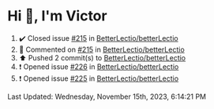 <h1>Hi 👋, I'm Victor </h1>

<!--RECENT_ACTIVITY:start-->
1. ✔️ Closed issue [#215](https://github.com/BetterLectio/betterLectio/issues/215) in [BetterLectio/betterLectio](https://github.com/BetterLectio/betterLectio)<br>
2. 💬 Commented on [#215](https://github.com/BetterLectio/betterLectio/issues/215#issuecomment-1812953691) in [BetterLectio/betterLectio](https://github.com/BetterLectio/betterLectio)<br>
3. ⬆️ Pushed 2 commit(s) to [BetterLectio/betterLectio](https://github.com/BetterLectio/betterLectio)<br>
4. ❗️ Opened issue [#226](https://github.com/BetterLectio/betterLectio/issues/226) in [BetterLectio/betterLectio](https://github.com/BetterLectio/betterLectio)<br>
5. ❗️ Opened issue [#225](https://github.com/BetterLectio/betterLectio/issues/225) in [BetterLectio/betterLectio](https://github.com/BetterLectio/betterLectio)<br>
<!--RECENT_ACTIVITY:end-->

<!--RECENT_ACTIVITY:last_update-->
Last Updated: Wednesday, November 15th, 2023, 6:14:21 PM
<!--RECENT_ACTIVITY:last_update_end-->
